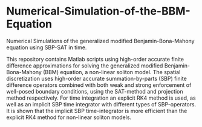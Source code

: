 # Numerical-Simulation-of-the-BBM-Equation
Numerical Simulations of the generalized modified Benjamin-Bona-Mahony equation using SBP-SAT in time. 

This repository contains Matlab scripts using high-order accurate finite difference approximations for solving the generalized modified Benjamin-Bona-Mahony (BBM) equation, a non-linear soliton model. The spatial discretization uses high-order accurate summation-by-parts (SBP) finite difference operators combined with both weak and strong enforcement of well-posed boundary conditions, using the SAT-method and projection method respectively. For time integration an explicit RK4 method is used, as well as an implicit SBP time integrator with different types of SBP-operators.  It is shown that the implicit SBP time-integrator is more efficient than the explicit RK4 method for non-linear soliton models. 
